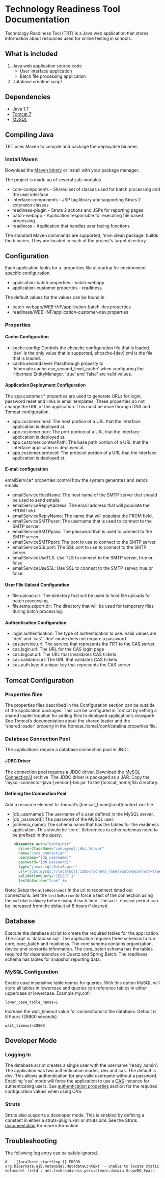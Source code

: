 # Technology Readiness Tool Documentation

Technology Readiness Tool (TRT) is a Java web application that stores information about resources used for online testing
in schools.

## What is included
1. Java web application source code
    - User interface application
    - Batch file processing application
2. Database creation script

## Dependencies

- [Java 1.7](http://www.oracle.com/technetwork/java/javase/downloads/jdk7-downloads-1880260.html)
- [Tomcat 7](http://tomcat.apache.org/download-70.cgi)
- [MySQL](http://dev.mysql.com/downloads/mysql/)

## Compiling Java
TRT uses Maven to compile and package the deployable binaries.

### Install Maven
Download the [Maven binary](http://maven.apache.org/download.cgi) or install with your package manager.

The project is made up of several sub-modules

- core-components - Shared set of classes used for batch processing and the user interface
- interface-components - JSP tag library and supporting Struts 2 extension classes
- readiness-plugin - Struts 2 actions and JSPs for reporting pages
- batch-webapp - Application responsible for executing file based processing
- readiness - Application that handles user facing functions

The standard Maven commands are supported, 'mvn clean package' builds the binaries. They are located in each of the project's
target directory.

## Configuration

Each application looks for a .properties file at startup for environment specific configuration.

- application-batch.properties - batch-webapp
- application-customer.properties - readiness

The default values for the values can be found in:

- batch-webapp/WEB-INF/application-batch-dev.properties
- readiness/WEB-INF/application-customer-dev.properties

### Properties
#### Cache Configuration
- cache.config: Controls the ehcache configuration file that is loaded. 'dev' is the only value that is supported, ehcache-[dev].xml is the file that is loaded.
- cache.second.level: Passthrough property to 'hibernate.cache.use_second_level_cache' when configuring the Hibernate EntityManager. 'true' and 'false' are valid values.

#### Application Deployment Configuration
The app.customer.* properties are used to generate URLs for login, password reset and links in email templates. These properties do not change the URL of the application. This must be done through DNS and Tomcat configuration.

- app.customer.host: The host portion of a URL that the interface application is deployed at.
- app.customer.port: The port portion of a URL that the interface application is deployed at.
- app.customer.contextPath: The base path portion of a URL that the interface application is deployed at.
- app.customer.protocol: The protocol portion of a URL that the interface application is deployed at.

#### E-mail configuration
emailService* properties control how the system generates and sends emails.

- emailServiceHostName: The host name of the SMTP server that should be used to send emails.
- emailServiceReplyAddress: The email address that will populate the FROM field.
- emailServiceReplyName: The name that will populate the FROM field.
- emailServiceSMTPuser: The username that is used to connect to the SMTP server.
- emailServiceSMTPpass: The password that is used to connect to the SMTP server.
- emailServiceSMTPport: The port to use to connect to the SMTP server.
- emailServiceSSLport: The SSL port to use to connect to the SMTP server.
- emailServiceUseTLS: Use TLS to connect to the SMTP server, true or false.
- emailServiceUseSSL: Use SSL to connect to the SMTP server, true or false.

#### User File Upload Configuration
- file.upload.dir: The directory that will be used to hold file uploads for batch processing.
- file.temp.export.dir: The directory that will be used for temporary files during batch processing.

#### Authentication Configuration
- login.authentication: The type of authentication to use. Valid values are 'dev' and 'cas'. 'dev' mode does not require a password.
- cas.service.url: The service that represents the TRT to the CAS server.
- cas.login.url: The URL for the CAS login page
- cas.logout.url: The URL that invalidates CAS tickets
- cas.validator.url: The URL that validates CAS tickets
- cas.auth.key: A unique key that represents the CAS server

## Tomcat Configuration

### Properties files

The properties files described in the Configuration section can be outside of the application packages. This can be configured in Tomcat by setting a shared loader location for adding files to deployed application’s classpath. See Tomcat’s documentation about the shared loader and the ‘shared.loader’ property in the [tomcat_home]/conf/catalina.properties file.

### Database Connection Pool

The applications require a database connection pool in JNDI.

#### JDBC Driver

The connection pool requires a JDBC driver. Download the [MySQL Connection/J](http://dev.mysql.com/downloads/connector/j/) archive. The JDBC driver is packaged as a JAR. Copy the 'mysql-connector-java-[version]-bin.jar' to the [tomcat_home]/lib directory.

#### Defining the Connection Pool

Add a resource element to Tomcat’s [tomcat_home]/conf/context.xml file.

- [db_username]: The username of a user defined in the MySQL server.
- [db_password]: The password of the MySQL user.
- [schema_name]: The schema name that has the tables for the readiness application. This should be 'core'. References to other schemas need to be prefixed in the query.

```xml
    <Resource auth="Container"
      driverClassName="com.mysql.jdbc.Driver"
      name="core_connection"
      username="[db_username]"
      password="[db_password]"
      type="javax.sql.DataSource"
      url="jdbc:mysql://localhost:3306/[schema_name]?autoReconnect=true"
      validationQuery="SELECT 1"
      testOnBorrow="true" />
```

Note: Setup the `autoReconnect` in the url to reconnect timed out connections. Set the `testOnBorrow` to force a test of the connection using the `validationQuery` before using it each time. The `wait_timeout` period can be increased from the default of 8 hours if desired.

## Database
Execute the database script to create the required tables for the application. The script is 'database.sql'. The application requires three schemas to run: core, core_batch and readiness. The core schema contains organization, device and consortia information. The core_batch schema has the tables required for dependencies on Quartz and Spring Batch. The readiness schema has tables for snapshot reporting data.

### MySQL Configuration

Enable case insensitive table names for queries. With this option MySQL will store all tables in lowercase and queries can reference tables in either uppercase or lowercase. Example my.cnf:
```properties
lower_case_table_names=1
```

Increase the wait_timeout value for connections to the database. Default is 8 hours (28800 seconds).
```properties
wait_timeout=28800
```

## Developer Mode

### Logging In

The database script creates a single user with the username 'ready_admin'. The application has two authentication modes, dev and cas. The default is dev. This allows authentication for any valid username without a password. Enabling 'cas' mode will force the application to use a [CAS](http://www.jasig.org/cas) instance for authenticating users. See [authentication properties](#authentication-configuration) section for the required configuration values when using CAS.

### Struts

Struts also supports a developer mode. This is enabled by defining a constant in either a struts-plugin.xml or struts.xml. See the Struts [documentation](http://struts.apache.org/release/2.3.x/docs/devmode.html) for more information.

## Troubleshooting

The following log entry can be safely ignored.

```properties
0    [localhost-startStop-1] ERROR org.hibernate.ejb.metamodel.MetadataContext  - Unable to locate static metamodel field : net.techreadiness.persistence.domain.ScopeDO_#path
```

